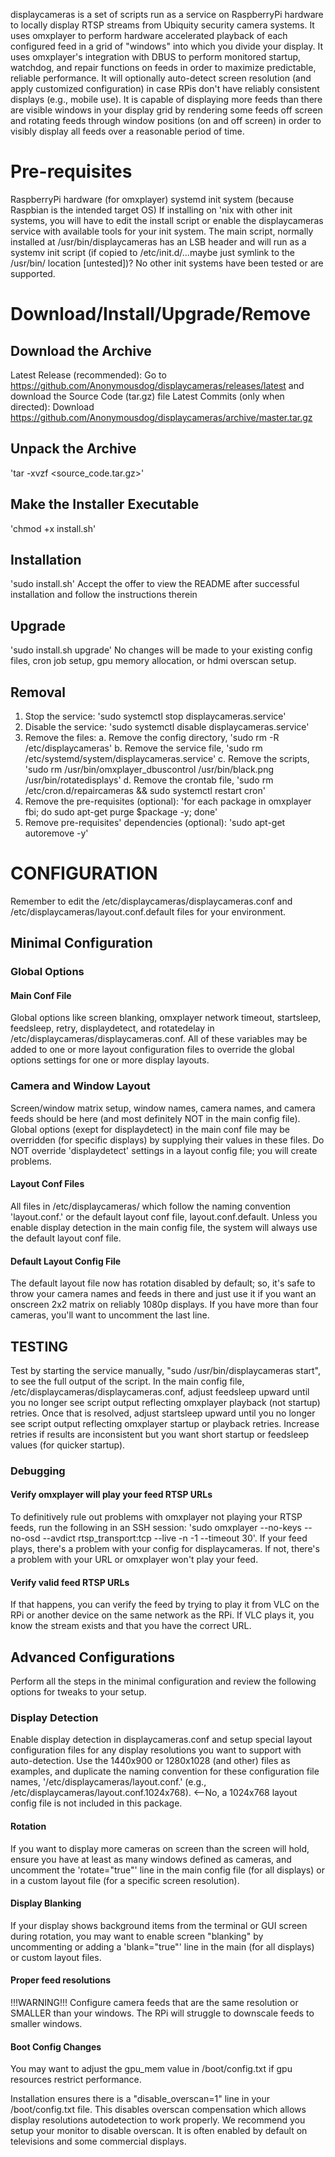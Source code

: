 displaycameras is a set of scripts run as a service on RaspberryPi hardware to locally display RTSP streams from Ubiquity security camera systems.  It uses omxplayer to perform hardware accelerated playback of each configured feed in a grid of "windows" into which you divide your display.  It uses omxplayer's integration with DBUS to perform monitored startup, watchdog, and repair functions on feeds in order to maximize predictable, reliable performance.  It will optionally auto-detect screen resolution (and apply customized configuration) in case RPis don't have reliably consistent displays (e.g., mobile use).  It is capable of displaying more feeds than there are visible windows in your display grid by rendering some feeds off screen and rotating feeds through window positions (on and off screen) in order to visibly display all feeds over a reasonable period of time.

# Pre-requisites
RaspberryPi hardware (for omxplayer)
systemd init system (because Raspbian is the intended target OS)
	If installing on 'nix with other init systems, you will have to edit the install script or enable the displaycameras service with available tools for your init system.
	The main script, normally installed at /usr/bin/displaycameras has an LSB header and will run as a systemv init script (if copied to /etc/init.d/...maybe just symlink to the /usr/bin/ location [untested])?  No other init systems have been tested or are supported.

# Download/Install/Upgrade/Remove
## Download the Archive
Latest Release (recommended): Go to https://github.com/Anonymousdog/displaycameras/releases/latest and download the Source Code (tar.gz) file
Latest Commits (only when directed): Download https://github.com/Anonymousdog/displaycameras/archive/master.tar.gz

## Unpack the Archive
'tar -xvzf <source_code.tar.gz>'

## Make the Installer Executable
'chmod +x install.sh'

## Installation
'sudo install.sh'
Accept the offer to view the README after successful installation and follow the instructions therein

## Upgrade
'sudo install.sh upgrade'
No changes will be made to your existing config files, cron job setup, gpu memory allocation, or hdmi overscan setup.

## Removal
1. Stop the service: 'sudo systemctl stop displaycameras.service'
2. Disable the service: 'sudo systemctl disable displaycameras.service'
3. Remove the files:
	a. Remove the config directory, 'sudo rm -R /etc/displaycameras'
	b. Remove the service file, 'sudo rm /etc/systemd/system/displaycameras.service'
	c. Remove the scripts, 'sudo rm /usr/bin/omxplayer_dbuscontrol /usr/bin/black.png /usr/bin/rotatedisplays'
	d. Remove the crontab file, 'sudo rm /etc/cron.d/repaircameras && sudo systemctl restart cron'
4. Remove the pre-requisites (optional): 'for each package in omxplayer fbi; do sudo apt-get purge $package -y; done'
5. Remove pre-requisites' dependencies (optional): 'sudo apt-get autoremove -y'

# CONFIGURATION
Remember to edit the /etc/displaycameras/displaycameras.conf and /etc/displaycameras/layout.conf.default files for your environment.

## Minimal Configuration

### Global Options
#### Main Conf File
Global options like screen blanking, omxplayer network timeout, startsleep, feedsleep, retry, displaydetect, and rotatedelay in /etc/displaycameras/displaycameras.conf.
All of these variables may be added to one or more layout configuration files to override the global options settings for one or more display layouts.

### Camera and Window Layout
Screen/window matrix setup, window names, camera names, and camera feeds should be here (and most definitely NOT in the main config file).
Global options (exept for displaydetect) in the main conf file may be overridden (for specific displays) by supplying their values in these files.
Do NOT override 'displaydetect' settings in a layout config file; you will create problems.
#### Layout Conf Files
All files in /etc/displaycameras/ which follow the naming convention 'layout.conf.<display resolution>' or the default layout conf file, layout.conf.default.
Unless you enable display detection in the main config file, the system will always use the default layout conf file.
#### Default Layout Config File
The default layout file now has rotation disabled by default; so, it's safe to throw your camera names and feeds in there and just use it if you want an onscreen 2x2 matrix on reliably 1080p displays.  If you have more than four cameras, you'll want to uncomment the last line.

## TESTING
Test by starting the service manually, "sudo /usr/bin/displaycameras start", to see the full output of the script.  In the main config file, /etc/displaycameras/displaycameras.conf, adjust feedsleep upward until you no longer see script output reflecting omxplayer playback (not startup)
retries.  Once that is resolved, adjust startsleep upward until you no longer see script output reflecting omxplayer startup or playback retries.  Increase retries if results are inconsistent but you want short startup or
feedsleep values (for quicker startup).

### Debugging
#### Verify omxplayer will play your feed RTSP URLs
To definitively rule out problems with omxplayer not playing your RTSP feeds, run the following in an SSH session:
'sudo omxplayer --no-keys --no-osd --avdict rtsp_transport:tcp <camera feed URL> --live -n -1 --timeout 30'.  If your feed plays, there's a problem with your config for displaycameras.  If not, there's a problem with your URL or omxplayer won't play your feed.
#### Verify valid feed RTSP URLs
If that happens, you can verify the feed by trying to play it from VLC on the RPi or another device on the same network as the RPi.  If VLC plays it, you know the stream exists and that you have the correct URL.

## Advanced Configurations
Perform all the steps in the minimal configuration and review the following options for tweaks to your setup.
### Display Detection
Enable display detection in displaycameras.conf and setup special layout configuration files for any display resolutions you want to support with auto-detection.  Use the 1440x900 or 1280x1028 (and other) files as examples, and
duplicate the naming convention for these configuration file names, '/etc/displaycameras/layout.conf.<display resolution>' (e.g., /etc/displaycameras/layout.conf.1024x768). <--No, a 1024x768 layout
config file is not included in this package.

#### Rotation
If you want to display more cameras on screen than the screen will hold, ensure you have at least as many windows defined as cameras, and uncomment the 'rotate="true"' line in the main config file (for all displays) or in a
custom layout file (for a specific screen resolution).

#### Display Blanking
If your display shows background items from the terminal or GUI screen during rotation, you may want to enable screen "blanking" by uncommenting or adding a 'blank="true"' line in the main (for all displays) or custom layout files.

#### Proper feed resolutions
!!!WARNING!!!
Configure camera feeds that are the same resolution or SMALLER than your windows.  The RPi will struggle to downscale feeds to smaller windows.

#### Boot Config Changes
You may want to adjust the gpu_mem value in /boot/config.txt if gpu resources restrict performance.

Installation ensures there is a "disable_overscan=1" line in your /boot/config.txt
file.  This disables overscan compensation which allows display resolutions
autodetection to work properly.  We recommend you setup your monitor to disable overscan.
It is often enabled by default on televisions and some commercial displays.
